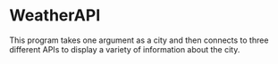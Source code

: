 # WeatherAPI
This program takes one argument as a city and then connects to three different APIs to display a variety of information about the city.
